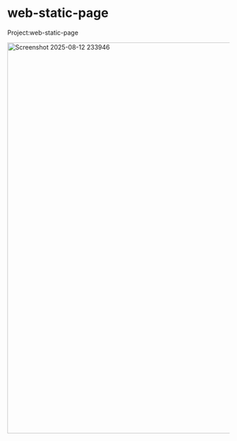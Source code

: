 # web-static-page
Project:web-static-page

<img width="1873" height="885" alt="Screenshot 2025-08-12 233946" src="https://github.com/user-attachments/assets/f85e94e2-76e6-4cae-9251-acc037afcba5" />
